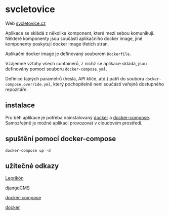# svcletovice
Web [svcletovice.cz](http://www.svcletovice.cz/)

Aplikace se skládá z několika komponent, které mezi sebou komunikují.
Některé komponenty jsou součástí aplikačního docker image,
jiné komponenty poskytují docker image třetích stran.

Aplikační docker image je definovaný souborem `Dockerfile`.

Vzájemné vztahy všech containerů, z nichž se aplikace skládá,
jsou definovány pomocí souboru `docker-compose.yml`.

Definice tajných parametrů (hesla, API klíče, atd.)
patří do souboru `docker-compose.override.yml`,
který pochopitelně není součástí veřejně dostupného repozitáře.

## instalace

Pro běh aplikace je potřeba nainstalovaný
[docker](https://docs.docker.com/install/) a
[docker-compose](https://docs.docker.com/compose/install/).
Samozřejmě je možné aplikaci provozovat v cloudovém prostředí.

## spuštění pomocí docker-compose

```shell
docker-compose up -d
```

## užitečné odkazy
[Leprikón](https://github.com/leprikon-cz/leprikon/)

[djangoCMS](http://docs.django-cms.org/en/latest/)

[docker-compose](https://docs.docker.com/compose/)

[docker](https://docs.docker.com/)
